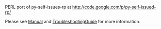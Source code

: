 PERL port of py-self-issues-rp at http://code.google.com/p/py-self-issued-rp/

Please see [Manual](Manual.md) and [TroubleshootingGuide](TroubleshootingGuide.md) for more information.